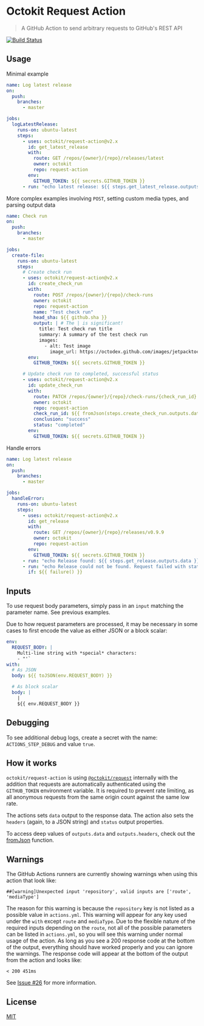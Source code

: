 # Octokit Request Action

> A GitHub Action to send arbitrary requests to GitHub's REST API

[![Build Status](https://github.com/octokit/request-action/workflows/Test/badge.svg)](https://github.com/octokit/request-action/actions)

## Usage

Minimal example

```yml
name: Log latest release
on:
  push:
    branches:
      - master

jobs:
  logLatestRelease:
    runs-on: ubuntu-latest
    steps:
      - uses: octokit/request-action@v2.x
        id: get_latest_release
        with:
          route: GET /repos/{owner}/{repo}/releases/latest
          owner: octokit
          repo: request-action
        env:
          GITHUB_TOKEN: ${{ secrets.GITHUB_TOKEN }}
      - run: "echo latest release: ${{ steps.get_latest_release.outputs.data }}"
```

More complex examples involving `POST`, setting custom media types, and parsing output data

```yml
name: Check run
on:
  push:
    branches:
      - master

jobs:
  create-file:
    runs-on: ubuntu-latest
    steps:
      # Create check run
      - uses: octokit/request-action@v2.x
        id: create_check_run
        with:
          route: POST /repos/{owner}/{repo}/check-runs
          owner: octokit
          repo: request-action
          name: "Test check run"
          head_sha: ${{ github.sha }}
          output: | # The | is significant!
            title: Test check run title
            summary: A summary of the test check run
            images:
              - alt: Test image
                image_url: https://octodex.github.com/images/jetpacktocat.png
        env:
          GITHUB_TOKEN: ${{ secrets.GITHUB_TOKEN }}

      # Update check run to completed, successful status
      - uses: octokit/request-action@v2.x
        id: update_check_run
        with:
          route: PATCH /repos/{owner}/{repo}/check-runs/{check_run_id}
          owner: octokit
          repo: request-action
          check_run_id: ${{ fromJson(steps.create_check_run.outputs.data).id }}
          conclusion: "success"
          status: "completed"
        env:
          GITHUB_TOKEN: ${{ secrets.GITHUB_TOKEN }}
```

Handle errors

```yml
name: Log latest release
on:
  push:
    branches:
      - master

jobs:
  handleError:
    runs-on: ubuntu-latest
    steps:
      - uses: octokit/request-action@v2.x
        id: get_release
        with:
          route: GET /repos/{owner}/{repo}/releases/v0.9.9
          owner: octokit
          repo: request-action
        env:
          GITHUB_TOKEN: ${{ secrets.GITHUB_TOKEN }}
      - run: "echo Release found: ${{ steps.get_release.outputs.data }}"
      - run: "echo Release could not be found. Request failed with status ${{ steps.get_release.outputs.status }}"
        if: ${{ failure() }}
```

## Inputs

To use request body parameters, simply pass in an `input` matching the parameter name. See previous examples.

Due to how request parameters are processed, it may be necessary in some cases to first encode the value as either JSON or a block scalar:

```yml
env:
  REQUEST_BODY: |
    Multi-line string with *special* characters:
    - "'`
with:
  # As JSON
  body: ${{ toJSON(env.REQUEST_BODY) }}

  # As block scalar
  body: |
    |
    ${{ env.REQUEST_BODY }}
```

## Debugging

To see additional debug logs, create a secret with the name: `ACTIONS_STEP_DEBUG` and value `true`.

## How it works

`octokit/request-action` is using [`@octokit/request`](https://github.com/octokit/request.js/) internally with the addition
that requests are automatically authenticated using the `GITHUB_TOKEN` environment variable. It is required to prevent rate limiting, as all anonymous requests from the same origin count against the same low rate.

The actions sets `data` output to the response data. The action also sets the `headers` (again, to a JSON string) and `status` output properties.

To access deep values of `outputs.data` and `outputs.headers`, check out the [fromJson](https://help.github.com/en/actions/reference/context-and-expression-syntax-for-github-actions#fromjson) function.

## Warnings

The GitHub Actions runners are currently showing warnings when using this action that look like:

```
##[warning]Unexpected input 'repository', valid inputs are ['route', 'mediaType']
```

The reason for this warning is because the `repository` key is not listed as a possible value in `actions.yml`. This warning will appear for any key used under the `with` except `route` and `mediaType`. Due to the flexible nature of the required inputs depending on the `route`, not all of the possible parameters can be listed in `actions.yml`, so you will see this warning under normal usage of the action. As long as you see a 200 response code at the bottom of the output, everything should have worked properly and you can ignore the warnings. The response code will appear at the bottom of the output from the action and looks like:

```
< 200 451ms
```

See [Issue #26](https://github.com/octokit/request-action/issues/26) for more information.

## License

[MIT](LICENSE)
